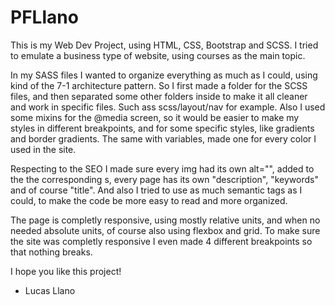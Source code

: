 # PFLlano

This is my Web Dev Project, using HTML, CSS, Bootstrap and SCSS. I tried to emulate a business type of website, using courses as the main topic.

In my SASS files I wanted to organize everything as much as I could, using kind of the 7-1 architecture pattern. So I first made a folder for the SCSS files, and then separated some other folders inside to make it all cleaner and work in specific files. Such ass scss/layout/nav for example.
Also I used some mixins for the @media screen, so it would be easier to make my styles in different breakpoints, and for some specific styles, like gradients and border gradients. The same with variables, made one for every color I used in the site.

Respecting to the SEO I made sure every img had its own alt="", added to the <head> the corresponding <meta>s, every page has its own "description", "keywords" and of course "title". And also I tried to use as much semantic tags as I could, to make the code be more easy to read and more organized.

The page is completly responsive, using mostly relative units, and when no needed absolute units, of course also using flexbox and grid. To make sure the site was completly responsive I even made 4 different breakpoints so that nothing breaks.

I hope you like this project!

  - Lucas Llano


